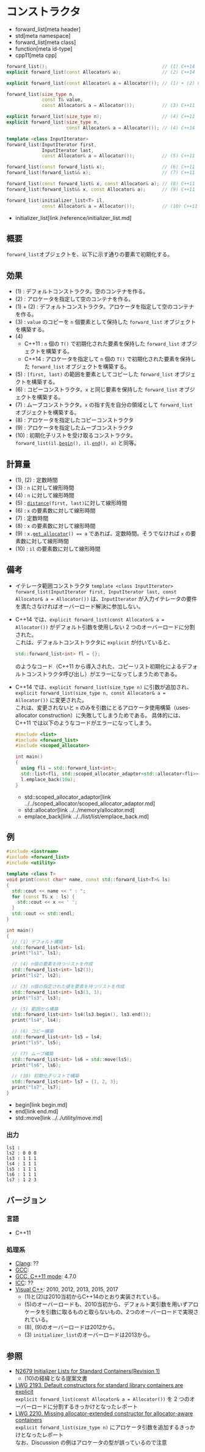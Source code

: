 # コンストラクタ
* forward_list[meta header]
* std[meta namespace]
* forward_list[meta class]
* function[meta id-type]
* cpp11[meta cpp]

```cpp
forward_list();                                          // (1) C++14
explicit forward_list(const Allocator& a);               // (2) C++14

explicit forward_list(const Allocator& a = Allocator()); // (1) + (2) C++11

forward_list(size_type n,
             const T& value,
             const Allocator& a = Allocator());          // (3) C++11

explicit forward_list(size_type n);                      // (4) C++11
explicit forward_list(size_type n,
                      const Allocator& a = Allocator()); // (4) C++14

template <class InputIterator>
forward_list(InputIterator first,
             InputIterator last,
             const Allocator& a = Allocator());          // (5) C++11

forward_list(const forward_list& x);                     // (6) C++11
forward_list(forward_list&& x);                          // (7) C++11

forward_list(const forward_list& x, const Allocator& a); // (8) C++11
forward_list(forward_list&& x, const Allocator& a);      // (9) C++11

forward_list(initializer_list<T> il,
             const Allocator& a = Allocator());          // (10) C++11
```
* initializer_list[link /reference/initializer_list.md]

## 概要
`forward_list`オブジェクトを、以下に示す通りの要素で初期化する。


## 効果
- (1) : デフォルトコンストラクタ。空のコンテナを作る。
- (2) : アロケータを指定して空のコンテナを作る。
- (1) + (2) : デフォルトコンストラクタ。アロケータを指定して空のコンテナを作る。
- (3) : `value` のコピーを `n` 個要素として保持した `forward_list` オブジェクトを構築する。
- (4)
    - C++11 : `n` 個の `T()` で初期化された要素を保持した `forward_list` オブジェクトを構築する。
    - C++14 : アロケータを指定して `n` 個の `T()` で初期化された要素を保持した `forward_list` オブジェクトを構築する。
- (5) : `[first, last)` の範囲を要素としてコピーした `forward_list` オブジェクトを構築する。
- (6) : コピーコンストラクタ。`x` と同じ要素を保持した `forward_list` オブジェクトを構築する。
- (7) : ムーブコンストラクタ。`x` の指す先を自分の領域として `forward_list` オブジェクトを構築する。
- (8) : アロケータを指定したコピーコンストラクタ  
- (9) : アロケータを指定したムーブコンストラクタ  
- (10) : 初期化子リストを受け取るコンストラクタ。`forward_list(il.`[`begin`](../../initializer_list/begin.md)`(), il.`[`end`](../../initializer_list/end.md)`(), a)` と同等。


## 計算量
- (1), (2) : 定数時間
- (3) : `n` に対して線形時間
- (4) : `n` に対して線形時間
- (5) : [`distance`](/reference/iterator/distance.md)`(first, last)`に対して線形時間
- (6) : `x` の要素数に対して線形時間
- (7) : 定数時間
- (8) : `x` の要素数に対して線形時間
- (9) : `x.`[`get_allocator`](get_allocator.md)`() == a` であれば、定数時間。そうでなければ `x` の要素数に対して線形時間
- (10) : `il` の要素数に対して線形時間


## 備考
- イテレータ範囲コンストラクタ `template <class InputIterator> forward_list(InputIterator first, InputIterator last, const Allocator& a = Allocator())` は、`InputIterator` が入力イテレータの要件を満たさなければオーバーロード解決に参加しない。
- C++14 では、`explicit forward_list(const Allocator& a = Allocator())` がデフォルト引数を使用しない 2 つのオーバーロードに分割された。  
    これは、デフォルトコンストラクタに `explicit` が付いていると、

    ```cpp
    std::forward_list<int> fl = {};
    ```

    のようなコード（C++11 から導入された、コピーリスト初期化によるデフォルトコンストラクタ呼び出し）がエラーになってしまうためである。

- C++14 では、`explicit forward_list(size_type n)` に引数が追加され、`explicit forward_list(size_type n, const Allocator& a = Allocator())` に変更された。  
    これは、変更されないと `n` のみを引数にとるアロケータ使用構築（uses-allocator construction）に失敗してしまうためである。
    具体的には、C++11 では以下のようなコードがエラーになってしまう。

    ```cpp example
    #include <list>
    #include <forward_list>
    #include <scoped_allocator>

    int main()
    {
      using fli = std::forward_list<int>;
      std::list<fli, std::scoped_allocator_adaptor<std::allocator<fli>>> l;
      l.emplace_back(10u);
    }
    ```
    * std::scoped_allocator_adaptor[link ../../scoped_allocator/scoped_allocator_adaptor.md]
    * std::allocator[link ../../memory/allocator.md]
    * emplace_back[link ../../list/list/emplace_back.md]


## 例
```cpp example
#include <iostream>
#include <forward_list>
#include <utility>

template <class T>
void print(const char* name, const std::forward_list<T>& ls)
{
  std::cout << name << " : ";
  for (const T& x : ls) {
    std::cout << x << ' ';
  }
  std::cout << std::endl;
}

int main()
{
  // (1) デフォルト構築
  std::forward_list<int> ls1;
  print("ls1", ls1);

  // (4) n個の要素を持つリストを作成
  std::forward_list<int> ls2(3);
  print("ls2", ls2);

  // (3) n個の指定された値を要素を持つリストを作成
  std::forward_list<int> ls3(3, 1);
  print("ls3", ls3);

  // (5) 範囲から構築
  std::forward_list<int> ls4(ls3.begin(), ls3.end());
  print("ls4", ls4);

  // (6) コピー構築
  std::forward_list<int> ls5 = ls4;
  print("ls5", ls5);

  // (7) ムーブ構築
  std::forward_list<int> ls6 = std::move(ls5);
  print("ls6", ls6);

  // (10) 初期化子リストで構築
  std::forward_list<int> ls7 = {1, 2, 3};
  print("ls7", ls7);
}
```
* begin[link begin.md]
* end[link end.md]
* std::move[link ../../utility/move.md]

### 出力
```
ls1 : 
ls2 : 0 0 0 
ls3 : 1 1 1 
ls4 : 1 1 1 
ls5 : 1 1 1 
ls6 : 1 1 1 
ls7 : 1 2 3 
```

## バージョン
### 言語
- C++11


### 処理系
- [Clang](/implementation.md#clang): ??
- [GCC](/implementation.md#gcc): 
- [GCC, C++11 mode](/implementation.md#gcc): 4.7.0
- [ICC](/implementation.md#icc): ??
- [Visual C++](/implementation.md#visual_cpp): 2010, 2012, 2013, 2015, 2017
	- (1)と(2)は2010当初からC++14のとおり実装されている。
	- (5)のオーバーロードも、2010当初から、デフォルト実引数を用いずアロケータを引数に取るものと取らないもの、2つのオーバーロードで実現されている。
	- (8), (9)のオーバーロードは2012から。
	- (3) `initializer_list`のオーバーロードは2013から。


## 参照
- [N2679 Initializer Lists for Standard Containers(Revision 1)](http://www.open-std.org/jtc1/sc22/wg21/docs/papers/2008/n2679.pdf)
    - (10)の経緯となる提案文書
- [LWG 2193. Default constructors for standard library containers are explicit](http://cplusplus.github.io/LWG/lwg-defects.html#2193)  
    `explicit forward_list(const Allocator& a = Allocator())` を 2 つのオーバーロードに分割するきっかけとなったレポート
- [LWG 2210. Missing allocator-extended constructor for allocator-aware containers](http://cplusplus.github.io/LWG/lwg-defects.html#2210)  
    `explicit forward_list(size_type n)` にアロケータ引数を追加するきっかけとなったレポート  
    なお、Discussion の例はアロケータの型が誤っているので注意
